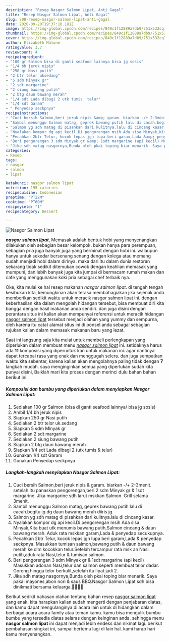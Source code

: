 ```yaml
---
description: "Resep Nasgor Salmon Lipat, Anti Gagal"
title: "Resep Nasgor Salmon Lipat, Anti Gagal"
slug: 708-resep-nasgor-salmon-lipat-anti-gagal
date: 2020-09-20T19:37:10.181Z
image: https://img-global.cpcdn.com/recipes/849c1f12889a7db9/751x532cq70/nasgor-salmon-lipat-foto-resep-utama.jpg
thumbnail: https://img-global.cpcdn.com/recipes/849c1f12889a7db9/751x532cq70/nasgor-salmon-lipat-foto-resep-utama.jpg
cover: https://img-global.cpcdn.com/recipes/849c1f12889a7db9/751x532cq70/nasgor-salmon-lipat-foto-resep-utama.jpg
author: Elizabeth Malone
ratingvalue: 3.7
reviewcount: 4
recipeingredient:
- "100 gr Salmon bisa di ganti seafood lainnya bisa jg sosis"
- "1/4 bh jeruk nipis"
- "250 gr Nasi putih"
- "2 btr telor uksedang"
- "5 sdm Minyak gr"
- "2 sdt margarine"
- "2 siung bawang putih"
- "2 btg daun bawang merah"
- "1/4 sdt Lada dibagi 2 utk tumis  telur"
- "1/4 sdt Garam"
- " Penyedap seckpnya"
recipeinstructions:
- "Cuci bersih Salmon,beri jeruk nipis &amp; garam. biarkan -/+ 2-3menit. setelah itu panaskan pengorengan,beri 2 sdm Minyak gr &amp; 1sdt margarine. Jika margarine sdh larut mskkan Salmon. Grill selama 3menit."
- "Sambil menunggu Salmon matag, geprek bawang putih lalu di cacah.begitu jg dg daun bawang merah diiris jg."
- "Salmon yg sdh matag di pisahkan dari kulitnya.lalu di cincang kasar."
- "Nyalakan kompor dg api kecil.Di pengorengan msih Ada sisa Minyak,Kita buat utk menumis bawang putih,Salmon cincang &amp; daun bawang merah. Aduk rata mskkan garam,Lada &amp; penyedap secukupnya."
- "Pecahkan 2btr Telur, kocok lepas jgn lupa beri garam,Lada &amp; penyedap seckpnya. Masukkan tumisan salmon,bawang putih &amp; daun bawang merah ke dlm kocokkan telur.Setelah tercampur rata msk an Nasi putih,aduk rata Nasi,telur &amp; tumisan salmon."
- "Beri pengorengan 3 sdm Minyak gr &amp; 1sdt margarine (api kecil) Masukkan adonan Nasi,telur dan salmon seperti membuat telor dadar. Goreng hingga telor berkulit,setelah itu lipat jadi 2."
- "Jika sdh matag nasgornya,Bunda oleh pkai toping biar menarik. Saya pakai mayones,abon nori &amp; saus BBQ.Nasgor Salmon Lipat sdh bisa dinikmati bersama keluarga.🙏🙏😊😊"
categories:
- Resep
tags:
- nasgor
- salmon
- lipat

katakunci: nasgor salmon lipat 
nutrition: 195 calories
recipecuisine: Indonesian
preptime: "PT22M"
cooktime: "PT60M"
recipeyield: "1"
recipecategory: Dessert

---
```



![Nasgor Salmon Lipat](https://img-global.cpcdn.com/recipes/849c1f12889a7db9/751x532cq70/nasgor-salmon-lipat-foto-resep-utama.jpg)

<b><i>nasgor salmon lipat</i></b>, Memasak adalah bentuk hobi yang menyenangkan dilakukan oleh sebagian besar kelompok. bukan hanya para perempuan, sebagian pria juga banyak juga yang berminat dengan hobi ini. walaupun hanya untuk sekedar bersenang senang dengan kolega atau memang sudah menjadi hobi dalam dirinya. maka dari itu dalam dunia restoran sekarang tidak sedikit ditemukan cowok dengan keahlian memasak yang mumpuni, dan lebih banyak juga kita jumpai di bermacam rumah makan dan cafe yang menggunakan koki pria sebagai chef terbaik nya.

Oke, kita mulai ke hal resep makanan <i>nasgor salmon lipat</i>. di tengah tengah kesibukan kita, kemungkinan akan terasa membahagiakan jika sejenak anda memberikan sedikit waktu untuk meracik nasgor salmon lipat ini. dengan keberhasilan kita dalam mengolah hidangan tersebut, bisa membuat diri kita bangga dengan hasil makanan anda sendiri. dan juga disini dengan perantara situs ini kalian akan mempunyai referensi untuk meracik hidangan <u>nasgor salmon lipat</u> tersebut menjadi olahan yang yummy dan sempurna, oleh karena itu catat alamat situs ini di ponsel anda sebagai sebagian rujukan kalian dalam memasak makanan baru yang lezat.




Saat ini langsung saja kita mulai untuk membeli perlengkapan yang diperlukan dalam membuat menu <u><i>nasgor salmon lipat</i></u> ini. setidaknya harus ada <b>11</b> komposisi yang diperuntuk kan untuk makanan ini. agar nantinya dapat tercapai rasa yang enak dan menggugah selera. dan juga sempatkan waktu kita sebentar, karena kalian akan mengolahnya paling tidak dengan <b>7</b> langkah mudah. saya menginginkan semua yang diperlukan sudah kita punyai disini, Baiklah mari kita proses dengan merinci dulu bahan bahan berikut ini.

<!--inarticleads1-->

##### Komposisi dan bumbu yang diperlukan dalam menyiapkan Nasgor Salmon Lipat:

1. Sediakan 100 gr Salmon (bisa di ganti seafood lainnya/ bisa jg sosis)
1. Ambil 1/4 bh jeruk nipis
1. Siapkan 250 gr Nasi putih
1. Sediakan 2 btr telor uk.sedang
1. Siapkan 5 sdm Minyak gr
1. Sediakan 2 sdt margarine
1. Sediakan 2 siung bawang putih
1. Siapkan 2 btg daun bawang merah
1. Siapkan 1/4 sdt Lada dibagi 2 (utk tumis &amp; telur)
1. Gunakan 1/4 sdt Garam
1. Gunakan  Penyedap seckpnya




<!--inarticleads2-->

##### Langkah-langkah menyiapkan Nasgor Salmon Lipat:

1. Cuci bersih Salmon,beri jeruk nipis &amp; garam. biarkan -/+ 2-3menit. setelah itu panaskan pengorengan,beri 2 sdm Minyak gr &amp; 1sdt margarine. Jika margarine sdh larut mskkan Salmon. Grill selama 3menit.
1. Sambil menunggu Salmon matag, geprek bawang putih lalu di cacah.begitu jg dg daun bawang merah diiris jg.
1. Salmon yg sdh matag di pisahkan dari kulitnya.lalu di cincang kasar.
1. Nyalakan kompor dg api kecil.Di pengorengan msih Ada sisa Minyak,Kita buat utk menumis bawang putih,Salmon cincang &amp; daun bawang merah. Aduk rata mskkan garam,Lada &amp; penyedap secukupnya.
1. Pecahkan 2btr Telur, kocok lepas jgn lupa beri garam,Lada &amp; penyedap seckpnya. Masukkan tumisan salmon,bawang putih &amp; daun bawang merah ke dlm kocokkan telur.Setelah tercampur rata msk an Nasi putih,aduk rata Nasi,telur &amp; tumisan salmon.
1. Beri pengorengan 3 sdm Minyak gr &amp; 1sdt margarine (api kecil) Masukkan adonan Nasi,telur dan salmon seperti membuat telor dadar. Goreng hingga telor berkulit,setelah itu lipat jadi 2.
1. Jika sdh matag nasgornya,Bunda oleh pkai toping biar menarik. Saya pakai mayones,abon nori &amp; saus BBQ.Nasgor Salmon Lipat sdh bisa dinikmati bersama keluarga.🙏🙏😊😊




Berikut sedikit bahasan olahan tentang bahan resep <u>nasgor salmon lipat</u> yang enak. kita harapkan kalian sudah mengerti dengan penjabaran diatas, dan kamu dapat mengulanginya di acara lain untuk di hidangkan dalam berbagai acara acara family atau teman kamu. kamu bisa mengulik bumbu bumbu yang tersedia diatas selaras dengan keinginan anda, sehingga menu <b>nasgor salmon lipat</b> ini dapat menjadi lebih endess dan nikmat lagi. berikut pembahasan singkat ini, sampai bertemu lagi di lain hal. kami harap hari kamu menyenangkan.
